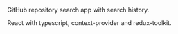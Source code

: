 GitHub repository search app with search history.

React with typescript, context-provider and redux-toolkit.